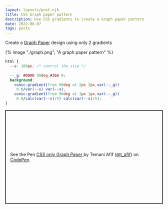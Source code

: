 ```yaml
---
layout: layouts/post.njk
title: CSS Graph paper pattern
description: Use CSS gradients to create a Graph paper pattern
date: 2022-06-07
tags: posts
---
```


Create a [Graph Paper](https://css-pattern.com/graph-paper) design using only 2 gradients

{% image "./graph.png", "A graph paper pattern" %}

```css
html {
  --s: 100px; /* control the size */
  
  --_g: #0000 90deg,#366 0;
  background: 
    conic-gradient(from 90deg at 2px 2px,var(--_g))
     0 0/var(--s) var(--s),
    conic-gradient(from 90deg at 1px 1px,var(--_g))
     0 0/calc(var(--s)/5) calc(var(--s)/5);
}
```

<p class="codepen" data-height="300" data-default-tab="result" data-slug-hash="OJQoybg" data-preview="true" data-user="t_afif" style="height: 300px; box-sizing: border-box; display: flex; align-items: center; justify-content: center; border: 2px solid; margin: 1em 0; padding: 1em;">
  <span>See the Pen <a href="https://codepen.io/t_afif/pen/OJQoybg">
  CSS only Graph Paper </a> by Temani Afif (<a href="https://codepen.io/t_afif">@t_afif</a>)
  on <a href="https://codepen.io">CodePen</a>.</span>
</p>
<script async src="https://cpwebassets.codepen.io/assets/embed/ei.js"></script>
